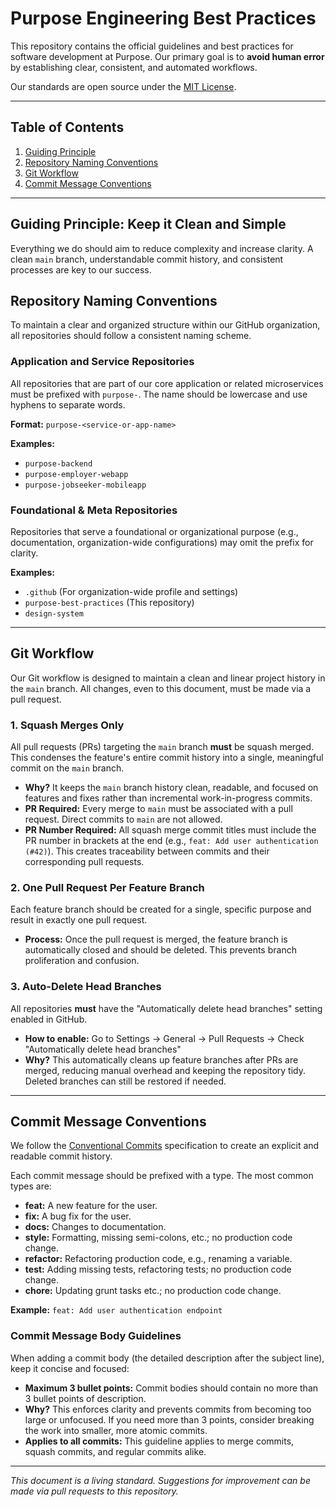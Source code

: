 # Purpose Engineering Best Practices

This repository contains the official guidelines and best practices for software development at Purpose. Our primary goal is to **avoid human error** by establishing clear, consistent, and automated workflows.

Our standards are open source under the [MIT License](LICENSE).

---

## Table of Contents
1. [Guiding Principle](#guiding-principle-keep-it-clean-and-simple)
2. [Repository Naming Conventions](#repository-naming-conventions)
3. [Git Workflow](#git-workflow)
4. [Commit Message Conventions](#commit-message-conventions)

---

## Guiding Principle: Keep it Clean and Simple

Everything we do should aim to reduce complexity and increase clarity. A clean `main` branch, understandable commit history, and consistent processes are key to our success.

## Repository Naming Conventions

To maintain a clear and organized structure within our GitHub organization, all repositories should follow a consistent naming scheme.

### Application and Service Repositories

All repositories that are part of our core application or related microservices must be prefixed with `purpose-`. The name should be lowercase and use hyphens to separate words.

**Format:** `purpose-<service-or-app-name>`

**Examples:**
* `purpose-backend`
* `purpose-employer-webapp`
* `purpose-jobseeker-mobileapp`

### Foundational & Meta Repositories

Repositories that serve a foundational or organizational purpose (e.g., documentation, organization-wide configurations) may omit the prefix for clarity.

**Examples:**
* `.github` (For organization-wide profile and settings)
* `purpose-best-practices` (This repository)
* `design-system`

---

## Git Workflow

Our Git workflow is designed to maintain a clean and linear project history in the `main` branch. All changes, even to this document, must be made via a pull request.

### 1. Squash Merges Only

All pull requests (PRs) targeting the `main` branch **must** be squash merged. This condenses the feature's entire commit history into a single, meaningful commit on the `main` branch.

*   **Why?** It keeps the `main` branch history clean, readable, and focused on features and fixes rather than incremental work-in-progress commits.
*   **PR Required:** Every merge to `main` must be associated with a pull request. Direct commits to `main` are not allowed.
*   **PR Number Required:** All squash merge commit titles must include the PR number in brackets at the end (e.g., `feat: Add user authentication (#42)`). This creates traceability between commits and their corresponding pull requests.

### 2. One Pull Request Per Feature Branch

Each feature branch should be created for a single, specific purpose and result in exactly one pull request.

*   **Process:** Once the pull request is merged, the feature branch is automatically closed and should be deleted. This prevents branch proliferation and confusion.

### 3. Auto-Delete Head Branches

All repositories **must** have the "Automatically delete head branches" setting enabled in GitHub.

*   **How to enable:** Go to Settings → General → Pull Requests → Check "Automatically delete head branches"
*   **Why?** This automatically cleans up feature branches after PRs are merged, reducing manual overhead and keeping the repository tidy. Deleted branches can still be restored if needed.

---

## Commit Message Conventions

We follow the [Conventional Commits](https://www.conventionalcommits.org/en/v1.0.0/) specification to create an explicit and readable commit history.

Each commit message should be prefixed with a type. The most common types are:

*   **feat:** A new feature for the user.
*   **fix:** A bug fix for the user.
*   **docs:** Changes to documentation.
*   **style:** Formatting, missing semi-colons, etc.; no production code change.
*   **refactor:** Refactoring production code, e.g., renaming a variable.
*   **test:** Adding missing tests, refactoring tests; no production code change.
*   **chore:** Updating grunt tasks etc.; no production code change.

**Example:** `feat: Add user authentication endpoint`

### Commit Message Body Guidelines

When adding a commit body (the detailed description after the subject line), keep it concise and focused:

*   **Maximum 3 bullet points:** Commit bodies should contain no more than 3 bullet points of description.
*   **Why?** This enforces clarity and prevents commits from becoming too large or unfocused. If you need more than 3 points, consider breaking the work into smaller, more atomic commits.
*   **Applies to all commits:** This guideline applies to merge commits, squash commits, and regular commits alike.

---

*This document is a living standard. Suggestions for improvement can be made via pull requests to this repository.*